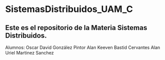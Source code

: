 # SistemasDistribuidos_UAM_C
Este es el repositorio de la Materia Sistemas Distribuidos.
-
Alumnos: Oscar David González Pintor
Alan Keeven Bastid Cervantes
Alan Uriel Martinez Sanchez
